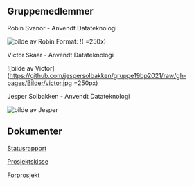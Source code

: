 ## Gruppemedlemmer

Robin Svanor - Anvendt Datateknologi

![bilde av Robin](https://github.com/jespersolbakken/gruppe19bp2021/raw/gh-pages/Bilder/robin.jpg)
Format: !( =250x)

Victor Skaar - Anvendt Datateknologi

![bilde av Victor](https://github.com/jespersolbakken/gruppe19bp2021/raw/gh-pages/Bilder/victor.jpg =250px)

Jesper Solbakken - Anvendt Datateknologi

![bilde av Jesper](https://github.com/jespersolbakken/gruppe19bp2021/raw/gh-pages/Bilder/jesper.jpg)



## Dokumenter

[Statusrapport](https://github.com/jespersolbakken/gruppe19bp2021/raw/gh-pages/Filer/Statusrapport.pdf)

[Prosjektskisse](https://github.com/jespersolbakken/gruppe19bp2021/raw/gh-pages/Filer/Prosjektskisse.pdf)

[Forprosjekt]()

